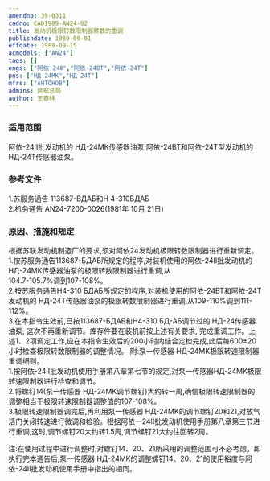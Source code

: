 ```yaml
---
amendno: 39-0311  
cadno: CAD1989-AN24-02  
title: 发动机极限转数限制器转数的重调  
publishdate: 1989-09-01  
effdate: 1989-09-15  
acmodels: ["AN24"]  
tags: []  
engs: ["阿依-24Ⅱ","阿依-24BT","阿依-24T"]  
pns: ["НД-24МК","НД-24Т"]  
mfrs: ["AHTOHOB"]  
admins: 民航总局  
author: 王春林  
---
```

  
### 适用范围  
阿依-24Ⅱ批发动机的 НД-24МК传感器油泵;阿依-24BT和阿依-24T型发动机的 НД-24Т传感器油泵。  
  
<!--more-->  
### 参考文件  
  1.苏服务通告 113687-ВДАБ和Н 4-310БДАБ  
  2.机务通告 AN24-7200-0026(1981年 10月 21日)  
  
### 原因、措施和规定  

  根据苏联发动机制造厂的要求,须对阿依24发动机极限转数限制器进行重新调定。  
1.按苏服务通告113687-БДАБ所规定的程序,对装机使用的阿依-24Ⅱ批发动机的 НД-24МК传感器油泵的极限转数限制器进行重调,从  
104.7-105.7%调到107-108%。  
2.按苏服务通告H4-310 БДАБ所规定的程序,对装机使用的阿依-24BT和阿依-24T发动机的 НД-24T传感器油泵的极限转数限制器进行重调,从109-110%调到111-112%。  
3.在本指令生效前,已按113687-БДАБ和H4-310 БД-АБ调节过的 НД-24传感器油泵, 这次不再重新调节。库存件要在装机前按上述有关要求, 完成重调工作。上述1、2项调定工作,应在本指令生效后的200小时内结合定检完成,此后每600±20小时检查极限转数限制器的调整情况。     附:泵一传感器 НД-24MK极限转速限制器重调细则。  
  1.按阿依-24Ⅱ批发动机使用手册第八章第七节的规定,对泵一传感器НД-24MK极限转速限制器进行检查和调节。  
  2.将螺钉14(泵一传感器 НД-24MK调节螺钉)大约转一周,确信极限转速限制器的调整相当于极限转速限制器调整值的107-108%。  
  3.极限转速限制器调完后,再利用泵一传感器 НД-24MK的调节螺钉20和21,对放气活门关闭转速进行微调和检验。根据阿依一24Ⅱ批发动机使用手册第八章第三节进行重调,这时,调节螺钉20大约转1.5周,调节螺钉21大约往回转2周。  
  
  注:在使用过程中进行调整时,对螺钉14、20、21所采用的调整范围可不必考虑。即执行完本通告后,泵一传感器 НД-24MK的调整螺钉14、20、21的使用裕度与阿依-24Ⅱ批发动机使用手册中指出的相同。  
